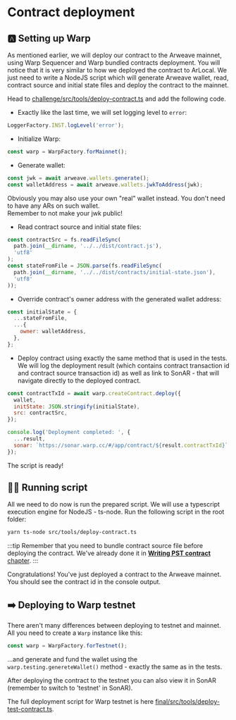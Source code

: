 # Contract deployment

## 🅰️ Setting up Warp

As mentioned earlier, we will deploy our contract to the Arweave mainnet, using Warp Sequencer and Warp bundled contracts deployment.
You will notice that it is very similar to how we deployed the contract to ArLocal.
We just need to write a NodeJS script which will generate Arweave wallet, read, contract source and initial state files and deploy the contract to the mainnet.

Head to [challenge/src/tools/deploy-contract.ts](https://github.com/warp-contracts/warp-academy/blob/main/warp-academy-pst/challenge/src/tools/deploy-contract.ts) and add the following code.

* Exactly like the last time, we will set logging level to `error`:

```js
LoggerFactory.INST.logLevel('error');
```

* Initialize Warp:

```js
const warp = WarpFactory.forMainnet();
```

* Generate wallet:

```js
const jwk = await arweave.wallets.generate();
const walletAddress = await arweave.wallets.jwkToAddress(jwk);
```

Obviously you may also use your own "real" wallet instead. You don't need to have any ARs on such wallet.   
Remember to not make your jwk public!

* Read contract source and initial state files:

```js
const contractSrc = fs.readFileSync(
  path.join(__dirname, '../../dist/contract.js'),
  'utf8'
);
const stateFromFile = JSON.parse(fs.readFileSync(
  path.join(__dirname, '../../dist/contracts/initial-state.json'),
  'utf8'
));
```

* Override contract's owner address with the generated wallet address:

```js
const initialState = {
  ...stateFromFile,
  ...{
    owner: walletAddress,
  },
};
```

* Deploy contract using exactly the same method that is used in the tests. We will log the deployment result
(which contains contract transaction id and contract source transaction id) as well as link to SonAR - that will
navigate directly to the deployed contract.

```js
const contractTxId = await warp.createContract.deploy({
  wallet,
  initState: JSON.stringify(initialState),
  src: contractSrc,
});

console.log('Deployment completed: ', {
  ...result,
  sonar: `https://sonar.warp.cc/#/app/contract/${result.contractTxId}`
});
```

The script is ready!

## 🏃‍♀️ Running script

All we need to do now is run the prepared script. We will use a typescript execution engine for NodeJS - ts-node. Run the following script in the root folder:

```bash
yarn ts-node src/tools/deploy-contract.ts
```

:::tip
Remember that you need to bundle contract source file before deploying the contract. We've already done it in [**Writing PST contract** chapter](../writing-pst-contract/contract-source.md#-bundling-contract).
:::

Congratulations!
You've just deployed a contract to the Arweave mainnet. You should see the contract id in the console output.
## ➡️ Deploying to Warp testnet

There aren't many differences between deploying to testnet and mainnet. All you need to create a `Warp` instance like this:

```js
const warp = WarpFactory.forTestnet();
```

...and generate and fund the wallet using the `warp.testing.genereteWallet()` method - exactly the same as in the tests.  

After deploying the contract to the testnet you can also view it in SonAR (remember to switch to 'testnet' in SonAR).
  
The full deployment script for Warp testnet is here [final/src/tools/deploy-test-contract.ts](https://github.com/warp-contracts/warp-academy/blob/main/warp-academy-pst/final/src/tools/deploy-test-contract.ts).

